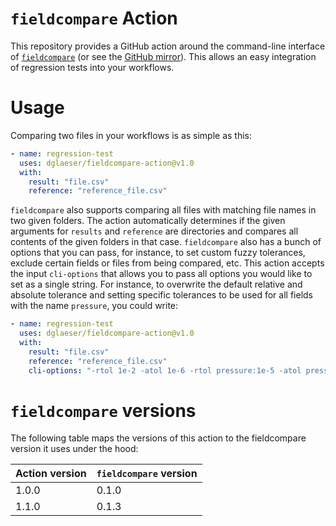 # `fieldcompare` Action

This repository provides a GitHub action around the command-line interface of [`fieldcompare`](https://gitlab.com/dglaeser/fieldcompare)
(or see the [GitHub mirror](https://github.com/dglaeser/fieldcompare)). This allows an easy integration of regression tests into your
workflows.

# Usage

Comparing two files in your workflows is as simple as this:

```yml
- name: regression-test
  uses: dglaeser/fieldcompare-action@v1.0
  with:
    result: "file.csv"
    reference: "reference_file.csv"
```

`fieldcompare` also supports comparing all files with matching file names in two given folders. The action automatically determines if the given
arguments for `results` and `reference` are directories and compares all contents of the given folders in that case. `fieldcompare` also has a bunch of options
that you can pass, for instance, to set custom fuzzy tolerances, exclude certain fields or files from being compared, etc.
This action accepts the input `cli-options` that allows you to pass all options
you would like to set as a single string. For instance, to overwrite the default relative and absolute tolerance and setting specific tolerances
to be used for all fields with the name `pressure`, you could write:

```yml
- name: regression-test
  uses: dglaeser/fieldcompare-action@v1.0
  with:
    result: "file.csv"
    reference: "reference_file.csv"
    cli-options: "-rtol 1e-2 -atol 1e-6 -rtol pressure:1e-5 -atol pressure:1e-5"
```

# `fieldcompare` versions

The following table maps the versions of this action to the fieldcompare version it uses under the hood:

| Action version | `fieldcompare` version |
| -------- | ------- |
| 1.0.0    | 0.1.0   |
| 1.1.0    | 0.1.3   |
